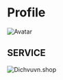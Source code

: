 # Profile

![Avatar](https://raw.githubusercontent.com/Quangqq/codelo/refs/heads/main/public/src/t/img/avatar.jpg "Avatar")

## SERVICE
![Dichvuvn.shop](https://i.imgur.com/hd3CRcO.jpeg "DICHVUVN.SHOP")
